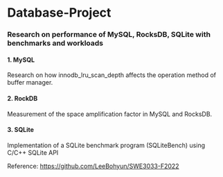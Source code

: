# Database-Project
### Research on performance of MySQL, RocksDB, SQLite with benchmarks and workloads

#### 1. MySQL
Research on how innodb_lru_scan_depth affects the operation method of buffer manager.

#### 2. RockDB
Measurement of the space amplification factor in MySQL and RocksDB.

#### 3. SQLite
Implementation of a SQLite benchmark program (SQLiteBench) using C/C++ SQLite API


Reference: https://github.com/LeeBohyun/SWE3033-F2022
